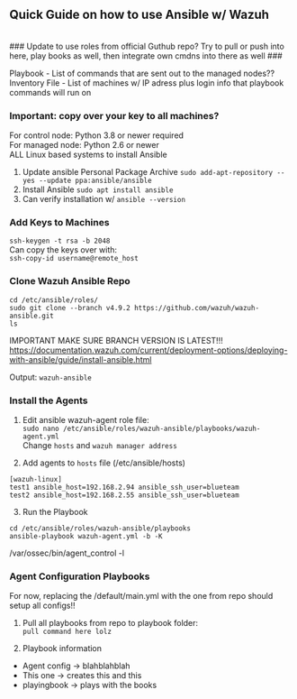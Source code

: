 ## Quick Guide on how to use Ansible w/ Wazuh ##
<br>
### Update to use roles from official Guthub repo? Try to pull or push into here, play books as well, then integrate own cmdns into there as well ###

Playbook - List of commands that are sent out to the managed nodes?? <br>
Inventory File - List of machines w/ IP adress plus login info that playbook commands will run on

### Important: copy over your key to all machines? ###
For control node: Python 3.8 or newer required <br>
For managed node: Python 2.6 or newer <br>
ALL Linux based systems to install Ansible <br> 

1. Update ansible Personal Package Archive 
```sudo add-apt-repository --yes --update ppa:ansible/ansible```
2. Install Ansible
```sudo apt install ansible```
3. Can verify installation w/ 
```ansible --version```

### Add Keys to Machines ###

```ssh-keygen -t rsa -b 2048```  
Can copy the keys over with:  
```ssh-copy-id username@remote_host```

### Clone Wazuh Ansible Repo ###

```
cd /etc/ansible/roles/
sudo git clone --branch v4.9.2 https://github.com/wazuh/wazuh-ansible.git
ls
```
IMPORTANT MAKE SURE BRANCH VERSION IS LATEST!!!  
https://documentation.wazuh.com/current/deployment-options/deploying-with-ansible/guide/install-ansible.html  


Output: `wazuh-ansible`

### Install the Agents ###

1. Edit ansible wazuh-agent role file:  
```sudo nano /etc/ansible/roles/wazuh-ansible/playbooks/wazuh-agent.yml```  
Change `hosts` and `wazuh manager address`

2. Add agents to `hosts` file (/etc/ansible/hosts)
```
[wazuh-linux]
test1 ansible_host=192.168.2.94 ansible_ssh_user=blueteam
test2 ansible_host=192.168.2.55 ansible_ssh_user=blueteam
```

3. Run the Playbook
```
cd /etc/ansible/roles/wazuh-ansible/playbooks
ansible-playbook wazuh-agent.yml -b -K
```
/var/ossec/bin/agent_control -l

### Agent Configuration Playbooks ###

For now, replacing the /default/main.yml with the one from repo should setup all configs!!  

1. Pull all playbooks from repo to playbook folder:  
```pull command here lolz```

2. Playbook information
- Agent config -> blahblahblah
- This one -> creates this and this
- playingbook -> plays with the books
